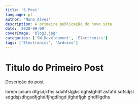 ```yaml
---
title: '6 Post'
language: pt
author: 'Nuno Alves'
description: A primeira publicação do novo site
date: '2020-09-09'
coverImage: 'blog3.jpg'
categories: ['SW Development', 'Electronics']
tags: ['Electronics', 'Arduino']
---
```


# Titulo do Primeiro Post

Descrição do post

lorem ipsum dfgsdjkfhs sduhfslgjks dghslghdf asfafd sdfsdjsl sdgdsjsdhgsdfjghdlfjhgdlhgd jfghdfjgh ghdfllgdhs
